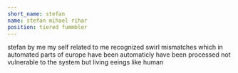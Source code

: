 ```yaml
---
short_name: stefan
name: stefan mihael rihar
position: tiered fummbler
---
```

stefan by me my self related to me
recognized swirl mismatches which in automated parts of europe have been automaticly have been processed not vulnerable to the system
but living eeings like human
